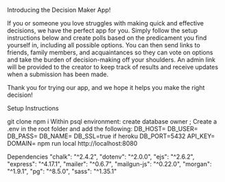 Introducing the Decision Maker App!

If you or someone you love struggles with making quick and effective decisions, we have the perfect app for you. Simply follow the setup instructions below and create polls based on the predicament you find yourself in, including all possible options. You can then send links to friends, family members, and acquaintances so they can vote on options and take the burden of decision-making off your shoulders. An admin link will be provided to the creator to keep track of results and receive updates when a submission has been made.

Thank you for trying our app, and we hope it helps you make the right decision!

Setup Instructions

git clone <new folder>
npm i
Within psql environment: create database <db name> owner <user>;
Create a .env in the root folder and add the following:
DB_HOST=<host>
DB_USER=<user>
DB_PASS=<pass>
DB_NAME=<db name>
DB_SSL=true if heroku
DB_PORT=5432
API_KEY=<mailgun key>
DOMAIN=<mailgun domain>
npm run local
http://localhost:8080

Dependencies
"chalk": "^2.4.2",
"dotenv": "^2.0.0",
"ejs": "^2.6.2",
"express": "^4.17.1",
"mailer": "^0.6.7",
"mailgun-js": "^0.22.0",
"morgan": "^1.9.1",
"pg": "^8.5.0",
"sass": "^1.35.1"

